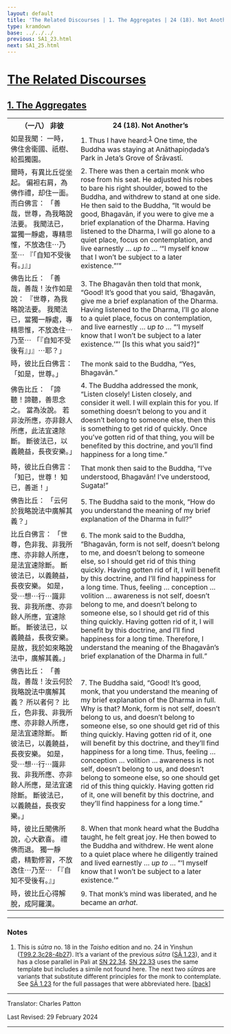 ```yaml
---
layout: default
title: 'The Related Discourses | 1. The Aggregates | 24 (18). Not Another’s'
type: kramdown
base: ../../../
previous: SA1_23.html
next: SA1_25.html
---
```


<h1><a href='(../index.html)'>The Related Discourses</a></h1>
<h2><a href='index.html'>1. The Aggregates</a></h2>

<table class="trans">
  <th class='ch'>（一八） 非彼</th>
  <th class='en'>24 (18). Not Another’s</th>
  <tr>
    <td title='t99.2.3c28'>如是我聞： 一時，佛住舍衛國、祇樹、給孤獨園。</td>
    <td id='p1'>1. Thus I have heard:<sup id="ref1"><a href="#n1">1</a></sup> One time, the Buddha was staying at Anāthapiṇḍada’s Park in Jeta’s Grove of Śrāvastī.</td>
  </tr>
  <tr>
    <td title='t99.2.3c29'>爾時，有異比丘從坐起。 偏袒右肩，為佛作禮，却住一面。 而白佛言： 「善哉，世尊，為我略說法要。 我聞法已，當獨一靜處，專精思惟，不放逸住⋯乃至⋯ 『「自知不受後有。」』」</td>
    <td id='p2'>2. There was then a certain monk who rose from his seat. He adjusted his robes to bare his right shoulder, bowed to the Buddha, and withdrew to stand at one side. He then said to the Buddha, “It would be good, Bhagavān, if you were to give me a brief explanation of the Dharma. Having listened to the Dharma, I will go alone to a quiet place, focus on contemplation, and live earnestly … <em>up to</em> … ‘“I myself know that I won’t be subject to a later existence.”’”</td>
  </tr>
  <tr>
    <td title='t99.2.4a4'>佛告比丘： 「善哉，善哉！汝作如是說： 『世尊，為我略說法要。 我聞法已，當獨一靜處，專精思惟，不放逸住⋯乃至⋯ 「『自知不受後有』」』⋯耶？」</td>
    <td id='p3'>3. The Bhagavān then told that monk, “Good! It’s good that you said, ‘Bhagavān, give me a brief explanation of the Dharma. Having listened to the Dharma, I’ll go alone to a quiet place, focus on contemplation, and live earnestly … <em>up to</em> … “‘I myself know that I won’t be subject to a later existence.’”’ [Is this what you said?]”</td>
  </tr>
  <tr>
    <td title='t99.2.4a7'>時，彼比丘白佛言： 「如是，世尊。」</td>
    <td>The monk said to the Buddha, “Yes, Bhagavān.”</td>
  </tr>
  <tr>
    <td title='t99.2.4a7'>佛告比丘： 「諦聽！諦聽，善思念之。 當為汝說。 若非汝所應，亦非餘人所應，此法宜速除斷。 斷彼法已，以義饒益，長夜安樂。」</td>
    <td id='p4'>4. The Buddha addressed the monk, “Listen closely! Listen closely, and consider it well. I will explain this for you. If something doesn’t belong to you and it doesn’t belong to someone else, then this is something to get rid of quickly. Once you’ve gotten rid of that thing, you will be benefited by this doctrine, and you’ll find happiness for a long time.”</td>
  </tr>
  <tr>
    <td title='t99.2.4a10'>時，彼比丘白佛言： 「知已，世尊！ 知已，善逝！」</td>
    <td>That monk then said to the Buddha, “I’ve understood, Bhagavān! I’ve understood, Sugata!”</td>
  </tr>
  <tr>
    <td title='t99.2.4a11'>佛告比丘： 「云何於我略說法中廣解其義？」</td>
    <td id='p5'>5. The Buddha said to the monk, “How do you understand the meaning of my brief explanation of the Dharma in full?”</td>
  </tr>
  <tr>
    <td title='t99.2.4a12'>比丘白佛言： 「世尊，色非我、非我所應、亦非餘人所應，是法宜速除斷。 斷彼法已，以義饒益，長夜安樂。 如是，受⋯想⋯行⋯識非我、非我所應、亦非餘人所應，宜速除斷。 斷彼法已，以義饒益，長夜安樂。 是故，我於如來略說法中，廣解其義。」</td>
    <td id='p6'>6. The monk said to the Buddha, “Bhagavān, form is not self, doesn’t belong to me, and doesn’t belong to someone else, so I should get rid of this thing quickly. Having gotten rid of it, I will benefit by this doctrine, and I’ll find happiness for a long time. Thus, feeling … conception … volition … awareness is not self, doesn’t belong to me, and doesn’t belong to someone else, so I should get rid of this thing quickly. Having gotten rid of it, I will benefit by this doctrine, and I’ll find happiness for a long time. Therefore, I understand the meaning of the Bhagavān’s brief explanation of the Dharma in full.”</td>
  </tr>
  <tr>
    <td title='t99.2.4a18'>佛告比丘： 「善哉，善哉！汝云何於我略說法中廣解其義？ 所以者何？ 比丘，色非我、非我所應、亦非餘人所應，是法宜速除斷。 斷彼法已，以義饒益，長夜安樂。 如是，受⋯想⋯行⋯識非我、非我所應、亦非餘人所應，是法宜速除斷。 斷彼法已，以義饒益，長夜安樂。」</td>
    <td id='p7'>7. The Buddha said, “Good! It’s good, monk, that you understand the meaning of my brief explanation of the Dharma in full. Why is that? Monk, form is not self, doesn’t belong to us, and doesn’t belong to someone else, so one should get rid of this thing quickly. Having gotten rid of it, one will benefit by this doctrine, and they’ll find happiness for a long time. Thus, feeling … conception … volition … awareness is not self, doesn’t belong to us, and doesn’t belong to someone else, so one should get rid of this thing quickly. Having gotten rid of it, one will benefit by this doctrine, and they’ll find happiness for a long time.”</td>
  </tr>
  <tr>
    <td title='t99.2.4a24'>時，彼比丘聞佛所說，心大歡喜。 禮佛而退。 獨一靜處，精勤修習，不放逸住⋯乃至⋯ 「『自知不受後有。』」</td>
    <td id='p8'>8. When that monk heard what the Buddha taught, he felt great joy. He then bowed to the Buddha and withdrew. He went alone to a quiet place where he diligently trained and lived earnestly … <em>up to</em> … “‘I myself know that I won’t be subject to a later existence.’”</td>
  </tr>
  <tr>
    <td title='t99.2.4a26'>時，彼比丘心得解脫，成阿羅漢。</td>
    <td id='p9'>9. That monk’s mind was liberated, and he became an <em>arhat</em>.</td>
  </tr>
</table>

<hr/>

<h3 id="notes">Notes</h3>

<ol>
<li id="n1">This is <em>sūtra</em> no. 18 in the <cite>Taisho</cite> edition and no. 24 in Yinshun (<a href="https://cbetaonline.dila.edu.tw/zh/T02n0099_p0003c28" target="_blank">T99.2.3c28-4b27</a>). It’s a variant of the previous <em>sūtra</em> (<a href="SA1_23.html" target="_blank">SĀ 1.23</a>), and it has a close parallel in Pali at <a href="https://suttacentral.net/sn22.34" target="_blank">SN 22.34</a>. <a href="https://suttacentral.net/sn22.33" target="_blank">SN 22.33</a> uses the same template but includes a simile not found here. The next two <em>sūtra</em>s are variants that substitute different principles for the monk to contemplate. See <a href="SA1_23.html" target="_blank">SĀ 1.23</a> for the full passages that were abbreviated here. [<a href="#ref1">back</a>]</li>
</ol>
<hr/>

<p class="translator">Translator: Charles Patton</p>
<p class='revised'>Last Revised: 29 February 2024</p>

<hr/>